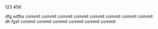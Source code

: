 123
456

dfg sdfbs
commit
commit
commit
commit
commit
commit
commit
commit
dh fgsf
commit
commit
commit
commit
commit
commit
